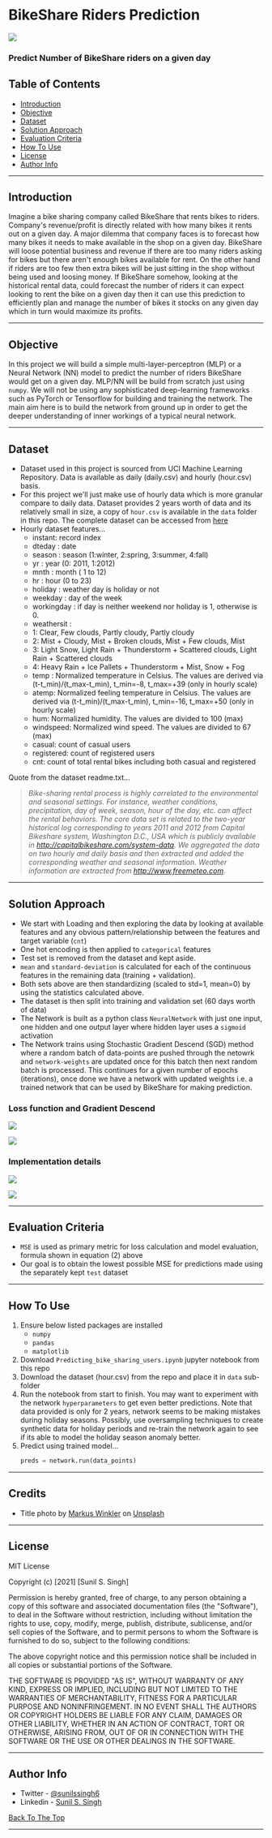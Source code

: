 # BikeShare Riders Prediction

![](images/markus-winkler-unsplash-bikes.jpg)

### Predict Number of BikeShare riders on a given day


## Table of Contents

- [Introduction](#introduction) 
- [Objective](#objective)
- [Dataset](#dataset)
- [Solution Approach](#solution-approach)
- [Evaluation Criteria](#evaluation-criteria)
- [How To Use](#how-to-use)
- [License](#license)
- [Author Info](#author-info)


---
## Introduction
Imagine a bike sharing company called BikeShare that rents bikes to riders. Company's revenue/profit is directly related with how many bikes it rents out on a given day. A major dilemma that company faces is to forecast how many bikes it needs to make available in the shop on a given day. BikeShare will loose potential business and revenue if there are too many riders asking for bikes but there aren't enough bikes available for rent. On the other hand if riders are too few then extra bikes will be just sitting in the shop without being used and loosing money. If BikeShare somehow, looking at the historical rental data, could forecast the number of riders it can expect looking to rent the bike on a given day then it can use this prediction to efficiently plan and manage the number of bikes it stocks on any given day which in turn would maximize its profits.

---
## Objective
In this project we will build a simple multi-layer-perceptron (MLP) or a Neural Network (NN) model to predict the number of riders BikeShare would get on a given day. MLP/NN will be build from scratch just using `numpy`. We will not be using any sophisticated deep-learning frameworks such as PyTorch or Tensorflow for building and training the network. The main aim here is to build the network from ground up in order to get the deeper understanding of inner workings of a typical neural network.

---
## Dataset
- Dataset used in this project is sourced from UCI Machine Learning Repository. Data is available as daily (daily.csv) and hourly (hour.csv) basis. 
- For this project we'll just make use of hourly data which is more granular compare to daily data. Dataset provides 2 years worth of data and its relatively small in size, a copy of `hour.csv` is available in the `data` folder in this repo. The complete dataset can be accessed from [here](https://archive.ics.uci.edu/ml/datasets/Bike+Sharing+Dataset)
- Hourly dataset features...
    - instant: record index
    - dteday : date
    - season : season (1:winter, 2:spring, 3:summer, 4:fall)
    - yr : year (0: 2011, 1:2012)
    - mnth : month ( 1 to 12)
    - hr : hour (0 to 23)
    - holiday : weather day is holiday or not
    - weekday : day of the week
    - workingday : if day is neither weekend nor holiday is 1, otherwise is 0.
    + weathersit :
    - 1: Clear, Few clouds, Partly cloudy, Partly cloudy
    - 2: Mist + Cloudy, Mist + Broken clouds, Mist + Few clouds, Mist
    - 3: Light Snow, Light Rain + Thunderstorm + Scattered clouds, Light Rain + Scattered clouds
    - 4: Heavy Rain + Ice Pallets + Thunderstorm + Mist, Snow + Fog
    - temp : Normalized temperature in Celsius. The values are derived via (t-t_min)/(t_max-t_min), t_min=-8, t_max=+39 (only in hourly scale)
    - atemp: Normalized feeling temperature in Celsius. The values are derived via (t-t_min)/(t_max-t_min), t_min=-16, t_max=+50 (only in hourly scale)
    - hum: Normalized humidity. The values are divided to 100 (max)
    - windspeed: Normalized wind speed. The values are divided to 67 (max)
    - casual: count of casual users
    - registered: count of registered users
    - cnt: count of total rental bikes including both casual and registered

Quote from the dataset readme.txt...
> <cite> Bike-sharing rental process is highly correlated to the environmental and seasonal settings. For instance, weather conditions, precipitation, day of week, season, hour of the day, etc. can affect the rental behaviors. The core data set is related to the two-year historical log corresponding to years 2011 and 2012 from Capital Bikeshare system, Washington D.C., USA which is 
publicly available in http://capitalbikeshare.com/system-data. We aggregated the data on two hourly and daily basis and then extracted and added the corresponding weather and seasonal information. Weather information are extracted from http://www.freemeteo.com. </cite>

---

## Solution Approach
- We start with Loading and then exploring the data by looking at available features and any obvious pattern/relationship between the features and target variable (`cnt`)
- One hot encoding is then applied to `categorical` features
- Test set is removed from the dataset and kept aside.
- `mean` and `standard-deviation` is calculated for each of the continuous features in the remaining data (training + validation).
- Both sets above are then standardizing (scaled to std=1, mean=0) by using the statistics calculated above.
- The dataset is then split into training and validation set (60 days worth of data)
- The Network is built as a python class `NeuralNetwork` with just one input, one hidden and one output layer where hidden layer uses a `sigmoid` activation
- The Network trains using Stochastic Gradient Descend (SGD) method where a random batch of data-points are pushed through the netowrk and `network-weights` are updated once for this batch then next random batch is processed. This continues for a given number of epochs (iterations), once done we have a network with updated weights i.e. a trained network that can be used by BikeShare for making prediction. 

### Loss function and Gradient Descend 
![](images/pic1.png)

![](images/pic2.png)

### Implementation details

![](images/pic3.png)

![](images/pic4.png)

---

## Evaluation Criteria
* `MSE` is used as primary metric for loss calculation and model evaluation, formula shown in equation (2) above
* Our goal is to obtain the lowest possible MSE for predictions made using the separately kept `test` dataset

---
## How To Use
1. Ensure below listed packages are installed
    - `numpy`
    - `pandas`
    - `matplotlib`
2. Download `Predicting_bike_sharing_users.ipynb` jupyter notebook from this repo
3. Download the dataset (hour.csv) from the repo and place it in `data` sub-folder 
4. Run the notebook from start to finish. You may want to experiment with the network `hyperparameters` to get even better predictions. Note that data provided is only for 2 years, network seems to be making mistakes during holiday seasons. Possibly, use oversampling techniques to create synthetic data for holiday periods and re-train the network again to see if its able to model the holiday season anomaly better. 
5. Predict using trained model...
    ```python
    preds = network.run(data_points)
    ```
---

## Credits
- Title photo by <a href="https://unsplash.com/@markuswinkler?utm_source=unsplash&utm_medium=referral&utm_content=creditCopyText">Markus Winkler</a> on <a href="https://unsplash.com/s/photos/bike-rental?utm_source=unsplash&utm_medium=referral&utm_content=creditCopyText">Unsplash</a>
---

## License

MIT License

Copyright (c) [2021] [Sunil S. Singh]

Permission is hereby granted, free of charge, to any person obtaining a copy
of this software and associated documentation files (the "Software"), to deal
in the Software without restriction, including without limitation the rights
to use, copy, modify, merge, publish, distribute, sublicense, and/or sell
copies of the Software, and to permit persons to whom the Software is
furnished to do so, subject to the following conditions:

The above copyright notice and this permission notice shall be included in all
copies or substantial portions of the Software.

THE SOFTWARE IS PROVIDED "AS IS", WITHOUT WARRANTY OF ANY KIND, EXPRESS OR
IMPLIED, INCLUDING BUT NOT LIMITED TO THE WARRANTIES OF MERCHANTABILITY,
FITNESS FOR A PARTICULAR PURPOSE AND NONINFRINGEMENT. IN NO EVENT SHALL THE
AUTHORS OR COPYRIGHT HOLDERS BE LIABLE FOR ANY CLAIM, DAMAGES OR OTHER
LIABILITY, WHETHER IN AN ACTION OF CONTRACT, TORT OR OTHERWISE, ARISING FROM,
OUT OF OR IN CONNECTION WITH THE SOFTWARE OR THE USE OR OTHER DEALINGS IN THE
SOFTWARE.

---

## Author Info

- Twitter - [@sunilssingh6](https://twitter.com/sunilssingh6)
- Linkedin - [Sunil S. Singh](https://linkedin.com/in/sssingh)

[Back To The Top](#Credit-Card-Fraud-Detection)

---
